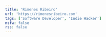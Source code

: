 ```yaml
---
title: 'Rimenes Ribeiro'
url: 'https://rimenesribeiro.com'
tags: ['Software Developer', 'Indie Hacker']
nsfw: false
rss: false
---
```

